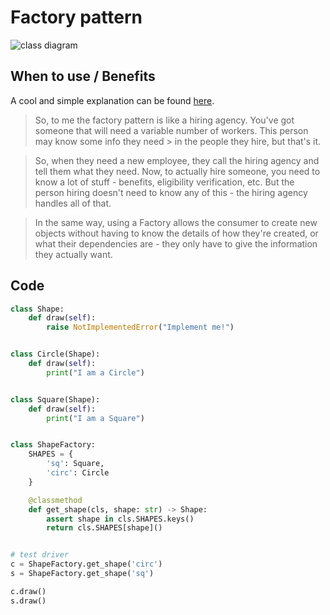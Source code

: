 # Factory pattern
![class diagram](https://www.tutorialspoint.com/design_pattern/images/factory_pattern_uml_diagram.jpg)

## When to use / Benefits
A cool and simple explanation can be found [here](https://stackoverflow.com/questions/69849/factory-pattern-when-to-use-factory-methods).

> So, to me the factory pattern is like a hiring agency. You've got someone that 
> will need a variable number of workers. This person may know some info they need > in the people they hire, but that's it.

> So, when they need a new employee, they call the hiring agency and tell them 
> what they need. Now, to actually hire someone, you need to know a lot of stuff - 
> benefits, eligibility verification, etc. But the person hiring doesn't need to 
> know any of this - the hiring agency handles all of that.

> In the same way, using a Factory allows the consumer to create new objects 
> without having to know the details of how they're created, or what their 
> dependencies are - they only have to give the information they actually want.


## Code
 
```python
class Shape:
    def draw(self):
        raise NotImplementedError("Implement me!")


class Circle(Shape):
    def draw(self):
        print("I am a Circle")


class Square(Shape):
    def draw(self):
        print("I am a Square")


class ShapeFactory:
    SHAPES = {
        'sq': Square,
        'circ': Circle
    }

    @classmethod
    def get_shape(cls, shape: str) -> Shape:
        assert shape in cls.SHAPES.keys()
        return cls.SHAPES[shape]()


# test driver
c = ShapeFactory.get_shape('circ')
s = ShapeFactory.get_shape('sq')

c.draw()
s.draw()

```